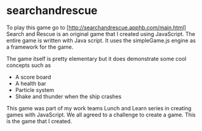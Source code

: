 # searchandrescue
To play this game go to [http://searchandrescue.apphb.com/main.html]
Search and Rescue is an original game that I created using JavaScript.  The entire game is written with Java script.  It uses the simpleGame.js engine as a framework for the game.

The game itself is pretty elementary but it does demonstrate some cool concepts such as

* A score board
* A health bar
* Particle system
* Shake and thunder when the ship crashes

This game was part of my work teams Lunch and Learn series in creating games with JavaScript. We all agreed to a challenge to create a game.  This is the game that I created.
